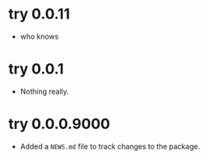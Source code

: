 # try 0.0.11

* who knows

# try 0.0.1

* Nothing really.

# try 0.0.0.9000

* Added a `NEWS.md` file to track changes to the package.



